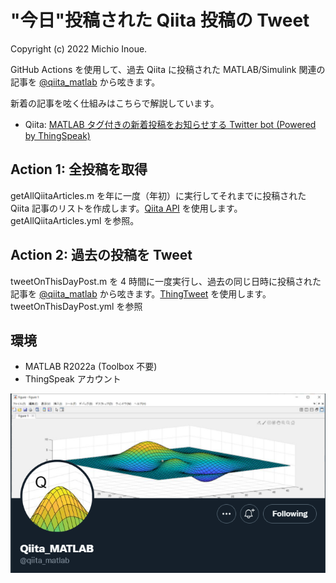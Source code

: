 # "今日"投稿された Qiita 投稿の Tweet
Copyright (c) 2022 Michio Inoue.

GitHub Actions を使用して、過去 Qiita に投稿された MATLAB/Simulink 関連の記事を [@qiita_matlab](https://twitter.com/qiita_matlab)
から呟きます。

新着の記事を呟く仕組みはこちらで解説しています。
- Qiita: [MATLAB タグ付きの新着投稿をお知らせする Twitter bot (Powered by ThingSpeak)](https://qiita.com/eigs/items/412cd57f0cf5aa5ac5ae)



## Action 1: 全投稿を取得

getAllQiitaArticles.m を年に一度（年初）に実行してそれまでに投稿された
Qiita 記事のリストを作成します。[Qiita API](https://qiita.com/api/v2/docs) を使用します。
getAllQiitaArticles.yml を参照。

## Action 2: 過去の投稿を Tweet

tweetOnThisDayPost.m を 4 時間に一度実行し、過去の同じ日時に投稿された記事を [@qiita_matlab](https://twitter.com/qiita_matlab)
から呟きます。[ThingTweet](https://jp.mathworks.com/help/thingspeak/thingtweet-app.html) を使用します。tweetOnThisDayPost.yml を参照


## 環境

 - MATLAB R2022a (Toolbox 不要)
 - ThingSpeak アカウント

![Q](./fig/qiita_MATLAB.jpg) 



